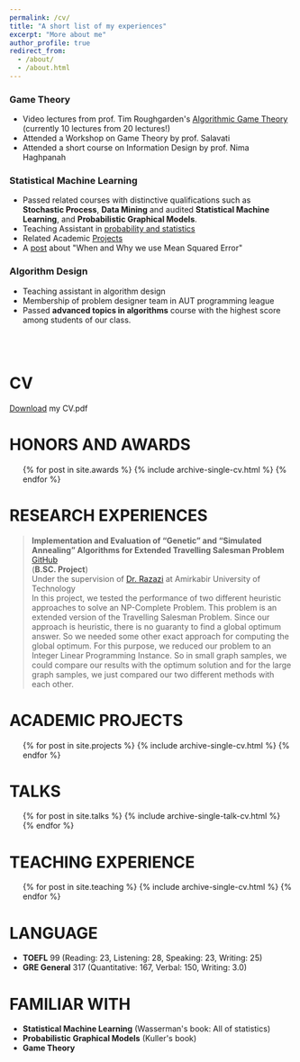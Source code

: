 ```yaml
---
permalink: /cv/
title: "A short list of my experiences"
excerpt: "More about me"
author_profile: true
redirect_from: 
  - /about/
  - /about.html
--- 
```

### Game Theory
   * Video lectures from prof. Tim Roughgarden's [Algorithmic Game Theory](http://timroughgarden.org/f13/f13.html) (currently 10 lectures from 20 lectures!)
   * Attended a Workshop on Game Theory by prof. Salavati
   * Attended a short course on Information Design by prof. Nima Haghpanah
   
### Statistical Machine Learning
   *  Passed related courses with distinctive qualifications such as **Stochastic Process**, **Data Mining** and audited **Statistical Machine Learning**, and **Probabilistic Graphical Models**.
   *  Teaching Assistant in [probability and statistics](https://alimorty.github.io//teaching/2018-spring-teaching-1)
   *  Related Academic [Projects](https://alimorty.github.io//projects/)
   *  A [post](https://alimorty.github.io//posts/2018-10-30-Why-Mean-Squared-Error/) about "When and Why we use Mean Squared Error"
   
### Algorithm Design
 *  Teaching assistant in algorithm design
 *	Membership of problem designer team in AUT programming league
 *  Passed **advanced topics in algorithms** course with the highest score among students of our class.

<br><br>


CV 
======

   
[Download](https://github.com/AliMorty/AliMorty.github.io/raw/master/files/Ali_Mortazavi_CV.pdf) my CV.pdf
   
HONORS AND AWARDS
======
  <ul>{% for post in site.awards  %}
    {% include archive-single-cv.html %}
  {% endfor %}</ul>


  
RESEARCH EXPERIENCES
======
> **Implementation and Evaluation of “Genetic” and “Simulated Annealing” Algorithms for Extended Travelling Salesman Problem** [GitHub](https://github.com/AliMorty/B.SC.-Project) <br>
> (**B.SC. Project**)<br>
> Under the supervision of [Dr. Razazi](http://ceit.aut.ac.ir/~razzazi/)  at Amirkabir University of Technology <br>
> In this project, we tested the performance of two different heuristic approaches to solve an NP-Complete Problem. This problem is an extended version of the Travelling Salesman Problem. Since our approach is heuristic, there is no guaranty to find a global optimum answer. So we needed some other exact approach for computing the global optimum. For this purpose, we reduced our problem to an Integer Linear Programming Instance. So in small graph samples, we could compare our results with the optimum solution and for the large graph samples, we just compared our two different methods with each other.  

ACADEMIC PROJECTS
======
  <ul>{% for post in site.projects  %}
    {% include archive-single-cv.html %}
  {% endfor %}</ul>

TALKS
======
  <ul>{% for post in site.talks %}
    {% include archive-single-talk-cv.html %}
  {% endfor %}</ul>
 
TEACHING EXPERIENCE
======
  <ul>{% for post in site.teaching %}
    {% include archive-single-cv.html %}
  {% endfor %}</ul>


LANGUAGE
======
* **TOEFL** 99 (Reading: 23, Listening: 28, Speaking: 23, Writing: 25)
* **GRE General** 317 (Quantitative: 167, Verbal: 150, Writing: 3.0)

  
FAMILIAR WITH
======
* **Statistical Machine Learning** (Wasserman's book: All of statistics)
* **Probabilistic Graphical Models** (Kuller's book)
* **Game Theory**
  





